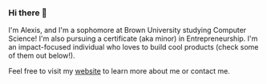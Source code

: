 ### Hi there 👋

<!--
**alexissfry/alexissfry** is a ✨ _special_ ✨ repository because its `README.md` (this file) appears on your GitHub profile.

Here are some ideas to get you started:

- 🔭 I’m currently working on ...
- 🌱 I’m currently learning ...
- 👯 I’m looking to collaborate on ...
- 🤔 I’m looking for help with ...
- 💬 Ask me about ...
- 📫 How to reach me: ...
- 😄 Pronouns: ...
- ⚡ Fun fact: ...
-->

I'm Alexis, and I'm a sophomore at Brown University studying Computer Science! I'm also pursuing a certificate (aka minor) in Entrepreneurship. I'm an impact-focused individual who loves to build cool products (check some of them out below!).

Feel free to visit my [website](https://www.alexisfry.com/) to learn more about me or contact me. 
